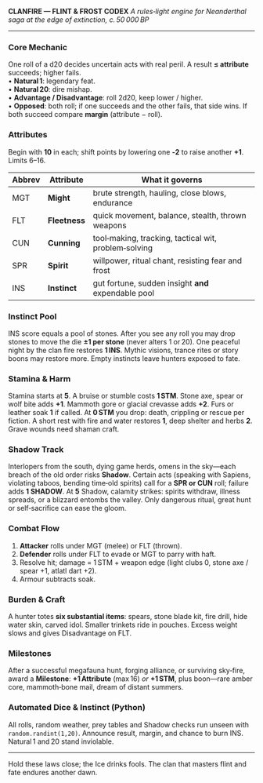 **CLANFIRE — FLINT & FROST CODEX**
*A rules‑light engine for Neanderthal saga at the edge of extinction, c. 50 000 BP*

---

### Core Mechanic
One roll of a d20 decides uncertain acts with real peril. A result **≤ attribute** succeeds; higher fails.  
• **Natural 1**: legendary feat.  
• **Natural 20**: dire mishap.  
• **Advantage / Disadvantage**: roll 2d20, keep lower / higher.  
• **Opposed**: both roll; if one succeeds and the other fails, that side wins. If both succeed compare **margin** (attribute − roll).

### Attributes
Begin with **10** in each; shift points by lowering one **‑2** to raise another **+1**. Limits 6–16.

| Abbrev | Attribute | What it governs |
| --- | --- | --- |
| MGT | **Might** | brute strength, hauling, close blows, endurance |
| FLT | **Fleetness** | quick movement, balance, stealth, thrown weapons |
| CUN | **Cunning** | tool‑making, tracking, tactical wit, problem‑solving |
| SPR | **Spirit** | willpower, ritual chant, resisting fear and frost |
| INS | **Instinct** | gut fortune, sudden insight **and** expendable pool |

### Instinct Pool
INS score equals a pool of stones. After you see any roll you may drop stones to move the die **±1 per stone** (never alters 1 or 20). One peaceful night by the clan fire restores **1 INS**. Mythic visions, trance rites or story boons may restore more. Empty instincts leave hunters exposed to fate.

### Stamina & Harm
Stamina starts at **5**. A bruise or stumble costs **1 STM**. Stone axe, spear or wolf bite adds **+1**. Mammoth gore or glacial crevasse adds **+2**. Furs or leather soak **1** if called. At **0 STM** you drop: death, crippling or rescue per fiction. A short rest with fire and water restores **1**, deep shelter and herbs **2**. Grave wounds need shaman craft.

### Shadow Track
Interlopers from the south, dying game herds, omens in the sky—each breach of the old order risks **Shadow**. Certain acts (speaking with Sapiens, violating taboos, bending time‑old spirits) call for a **SPR or CUN** roll; failure adds **1 SHADOW**. At **5** Shadow, calamity strikes: spirits withdraw, illness spreads, or a blizzard entombs the valley. Only dangerous ritual, great hunt or self‑sacrifice can ease the gloom.

### Combat Flow
1. **Attacker** rolls under MGT (melee) or FLT (thrown).  
2. **Defender** rolls under FLT to evade or MGT to parry with haft.  
3. Resolve hit; damage = 1 STM + weapon edge (light clubs 0, stone axe / spear +1, atlatl dart +2).  
4. Armour subtracts soak.

### Burden & Craft
A hunter totes **six substantial items**: spears, stone blade kit, fire drill, hide water skin, carved idol. Smaller trinkets ride in pouches. Excess weight slows and gives Disadvantage on FLT.

### Milestones
After a successful megafauna hunt, forging alliance, or surviving sky‑fire, award a **Milestone**: **+1 Attribute** (max 16) *or* **+1 STM**, plus boon—rare amber core, mammoth‑bone mail, dream of distant summers.

### Automated Dice & Instinct (Python)
All rolls, random weather, prey tables and Shadow checks run unseen with `random.randint(1,20)`. Announce result, margin, and chance to burn INS. Natural 1 and 20 stand inviolable.

---
Hold these laws close; the Ice drinks fools. The clan that masters flint and fate endures another dawn.

